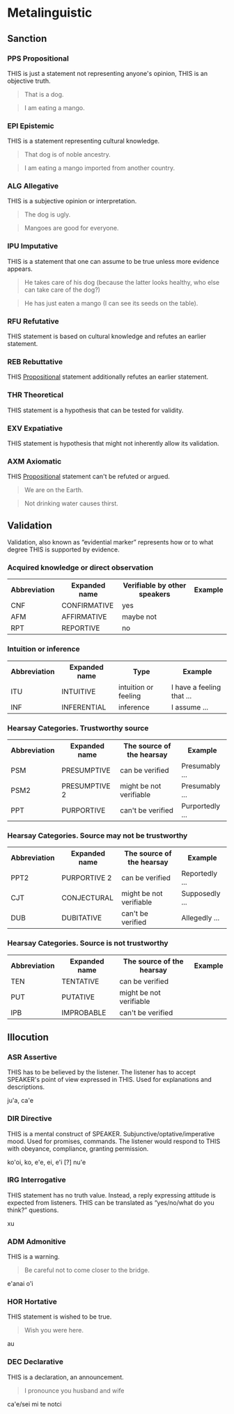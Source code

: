 # Metalinguistic

## Sanction

### PPS Propositional

<description><this this>THIS</this> is just a statement not representing anyone's opinion, <this this>THIS</this> is an objective truth.</description>

> That is a dog.

> I am eating a mango.

### EPI Epistemic

<description><this this>THIS</this> is a statement representing cultural knowledge.</description>

> That dog is of noble ancestry.

> I am eating a mango imported from another country.

### ALG Allegative

<description><this this>THIS</this> is a subjective opinion or interpretation.</description>

> The dog is ugly.

> Mangoes are good for everyone.

### IPU Imputative

<description><this this>THIS</this> is a statement that one can assume to be true unless more evidence appears.</description>

> He takes care of his dog (because the latter looks healthy, who else can take care of the dog?)

> He has just eaten a mango (I can see its seeds on the table).

### RFU Refutative

<description><this this>THIS</this> statement is based on cultural knowledge and refutes an earlier statement.</description>

### REB Rebuttative

<description><this this>THIS [Propositional](https://ithkuil.github.io/ithkuil/metalinguistic/#pps-propositional)</this> statement additionally refutes an earlier statement.</description>

### THR Theoretical

<description><this this>THIS</this> statement is a hypothesis that can be tested for validity.</description>

### EXV Expatiative

<description><this this>THIS</this> statement is hypothesis that might not inherently allow its validation.</description>

### AXM Axiomatic

<description><this this>THIS [Propositional](https://ithkuil.github.io/ithkuil/metalinguistic/#pps-propositional)</this> statement can't be refuted or argued.</description>

> We are on the Earth.

> Not drinking water causes thirst.

## Validation

Validation, also known as “evidential marker” represents how or to what degree <this this>THIS</this> is supported by evidence.

### Acquired knowledge or direct observation

<table>
  <tr>
   <th>Abbreviation
   </th>
   <th>Expanded name
   </th>
   <th>Verifiable by other speakers
   </th>
   <th>Example
   </th>
  </tr>
  <tr>
   <td>CNF
   </td>
   <td>CONFIRMATIVE
   </td>
   <td>yes
   </td>
   <td>
   </td>
  </tr>
  <tr>
   <td>AFM
   </td>
   <td>AFFIRMATIVE
   </td>
   <td>maybe not
   </td>
   <td>
   </td>
  </tr>
  <tr>
   <td>RPT
   </td>
   <td>REPORTIVE
   </td>
   <td>no
   </td>
   <td>
   </td>
  </tr>
</table>

### Intuition or inference

<table>
  <tr>
   <th>Abbreviation
   </th>
   <th>Expanded name
   </th>
   <th>Type
   </th>
   <th>Example
   </th>
  </tr>
  <tr>
   <td>ITU
   </td>
   <td>INTUITIVE
   </td>
   <td>intuition or feeling
   </td>
   <td>I have a feeling that ...
   </td>
  </tr>
  <tr>
   <td>INF
   </td>
   <td>INFERENTIAL
   </td>
   <td>inference
   </td>
   <td>I assume ...
   </td>
  </tr>
</table>

### Hearsay Categories. Trustworthy source

<table>
  <tr>
   <th>Abbreviation
   </th>
   <th>Expanded name
   </th>
   <th>The source of the hearsay
   </th>
   <th>Example
   </th>
  </tr>
  <tr>
   <td>PSM
   </td>
   <td>PRESUMPTIVE
   </td>
   <td>can be verified
   </td>
   <td>Presumably ...
   </td>
  </tr>
  <tr>
   <td>PSM2
   </td>
   <td>PRESUMPTIVE 2
   </td>
   <td>might be not verifiable
   </td>
   <td>Presumably ...
   </td>
  </tr>
  <tr>
   <td>PPT
   </td>
   <td>PURPORTIVE
   </td>
   <td>can't be verified
   </td>
   <td>Purportedly ...
   </td>
  </tr>
</table>

### Hearsay Categories. Source may not be trustworthy

<table>
  <tr>
   <th>Abbreviation
   </th>
   <th>Expanded name
   </th>
   <th>The source of the hearsay
   </th>
   <th>Example
   </th>
  </tr>
  <tr>
   <td>PPT2
   </td>
   <td>PURPORTIVE 2
   </td>
   <td>can be verified
   </td>
   <td>Reportedly ...
   </td>
  </tr>
  <tr>
   <td>CJT
   </td>
   <td>CONJECTURAL
   </td>
   <td>might be not verifiable
   </td>
   <td>Supposedly ...
   </td>
  </tr>
  <tr>
   <td>DUB
   </td>
   <td>DUBITATIVE
   </td>
   <td>can't be verified
   </td>
   <td>Allegedly ...
   </td>
  </tr>
</table>

### Hearsay Categories. Source is not trustworthy

<table>
  <tr>
   <th>Abbreviation
   </th>
   <th>Expanded name
   </th>
   <th>The source of the hearsay
   </th>
   <th>Example
   </th>
  </tr>
  <tr>
   <td>TEN
   </td>
   <td>TENTATIVE
   </td>
   <td>can be verified
   </td>
   <td>
   </td>
  </tr>
  <tr>
   <td>PUT
   </td>
   <td>PUTATIVE
   </td>
   <td>might be not verifiable
   </td>
   <td>
   </td>
  </tr>
  <tr>
   <td>IPB
   </td>
   <td>IMPROBABLE
   </td>
   <td>can't be verified
   </td>
   <td>
   </td>
  </tr>
</table>

## Illocution

### ASR Assertive

<description><this this>THIS</this> has to be believed by the listener. The listener has to accept <this speaker>SPEAKER</this>'s point of view expressed in <this this>THIS</this>. Used for explanations and descriptions.</description>

<lojban><jbo>ju'a</jbo>, <jbo>ca'e</jbo></lojban>

### DIR Directive

<description><this this>THIS</this> is a mental construct of <this speaker>SPEAKER</this>. Subjunctive/optative/imperative mood. Used for promises, commands. The listener would respond to <this this>THIS</this> with obeyance, compliance, granting permission.</description>

<lojban><jbo>ko'oi, ko, e'e, ei, e'i</jbo></lojban>
<lojban>[?] <jbo>nu'e</jbo></lojban>

### IRG Interrogative

<description><this this>THIS</this> statement has no truth value. Instead, a reply expressing attitude is expected from listeners. <this this>THIS</this> can be translated as “yes/no/what do you think?” questions.</description>

<lojban><jbo>xu</jbo></lojban>

### ADM Admonitive

<description><this this>THIS</this> is a warning.</description>

> Be careful not to come closer to the bridge.

<lojban><jbo>e'anai o'i</jbo></lojban>

### HOR Hortative

<description><this this>THIS</this> statement is wished to be true.</description>

> Wish you were here.

<lojban><jbo>au</jbo></lojban>

### DEC Declarative

<description><this this>THIS</this> is a declaration, an announcement.</description>

> I pronounce you husband and wife

<lojban><jbo>ca'e</jbo>/<jbo>sei mi te notci</jbo></lojban>